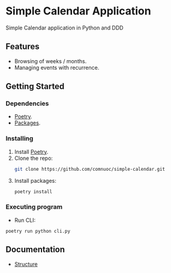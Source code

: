 # Simple Calendar Application

Simple Calendar application in Python and DDD

## Features

* Browsing of weeks / months.
* Managing events with recurrence.

## Getting Started

### Dependencies

* [Poetry](https://python-poetry.org/docs/).
* [Packages](./pyproject.toml#12).

### Installing

1. Install [Poetry](https://python-poetry.org/docs/#installation).
2. Clone the repo:
    ```sh
   git clone https://github.com/comnuoc/simple-calendar.git
   ```
3. Install packages:
    ```sh
    poetry install
    ```
### Executing program

* Run CLI:
```
poetry run python cli.py
```

## Documentation
* [Structure](./docs/structure.md)
